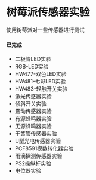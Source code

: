 # 树莓派传感器实验
使用树莓派对一些传感器进行测试

#### 已完成
- 二极管LED实验
- RGB-LED实验
- HW477-双色LED实验
- HW481-七彩LED实验
- HW483-轻触开关实验
- 激光传感器实验
- 倾斜开关实验
- 震动传感器实验
- 有源蜂鸣器实验
- 无源蜂鸣器实验
- 干簧管传感器实验
- U型光电传感器实验
- PCF8591模数转化器实验
- 雨滴探测传感器实验
- PS2操纵杆实验
- 电位器实验